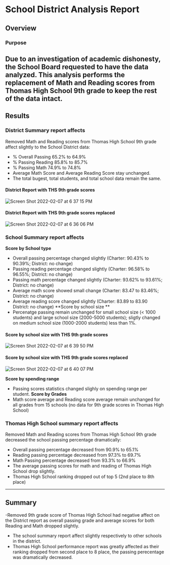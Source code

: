 
# School District Analysis Report
## Overview 
### Purpose
  Due to an investigation of academic dishonesty, the School Board requested to have the data analyzed. This analysis performs the replacement of Math and Reading scores from Thomas High School 9th grade to keep the rest of the data intact. 
--------------------------------------------------------------------------------------------------------------------------------------------------------------------
## Results
### District Summary report affects
Removed Math and Reading scores from Thomas High School 9th grade affect slightly to the School District data:
- % Overall Passing 65.2% to 64.9%
- % Passing Reading 85.8% to 85.7%
- % Passing Math 74.9% to 74.8%
- Average Math Score and Average Reading Score stay unchanged.
- The total bugest, total students, and total school data remain the same. 
#### District Report with THS 9th grade scores
![Screen Shot 2022-02-07 at 6 37 15 PM](https://user-images.githubusercontent.com/96552197/152907397-afa32086-c1ad-4706-8cd3-581e1c74dd00.png)

#### District Report with THS 9th grade scores replaced 
![Screen Shot 2022-02-07 at 6 36 06 PM](https://user-images.githubusercontent.com/96552197/152907276-8f59566e-4886-4577-b0fa-6633b3702f09.png)

### School Summary report affects
**Score by School type**
- Overall passing percentage changed slightly (Charter: 90.43% to 90.39%; District: no change)
- Passing reading percentage changed slightly (Charter: 96.58% to 96.55%; District: no change)
- Passing math percentage changed slightly (Charter: 93.62% to 93.61%; District: no change)
- Average math score showed small change (Charter: 83.47 to 83.46%; District: no change)
- Average reading score changed slightly (Charter: 83.89 to 83.90 District: no change)
**Score by school size **
- Percenatge passing remain unchanged for small school size (< 1000 students) and large school size (2000-5000 students); sligtly changed on medium school size (1000-2000 students) less than 1%.
#### Score by school size with THS 9th grade scores
![Screen Shot 2022-02-07 at 6 39 50 PM](https://user-images.githubusercontent.com/96552197/152907675-e20482c5-4832-47b6-8230-d4caf8b6966e.png)

#### Score by school size with THS 9th grade scores replaced 
![Screen Shot 2022-02-07 at 6 40 07 PM](https://user-images.githubusercontent.com/96552197/152907704-488277a4-0a24-4709-af54-c51996e24da0.png)

**Score by spending range**
- Passing scores statistics changed slighly on spending range per student.
**Score by Grades**
- Math score average and Reading score average remain unchanged for all grades from 15 schools (no data for 9th grade scores in Thomas High School)

### Thomas High School summary report affects
Removed Math and Reading scores from Thomas High School 9th grade decreased the school passing percentage dramatically:
- Overall passing percentage decreased from 90.9% to 65.1%
- Reading passing percentage decreased from 97.3% to 69.7%
- Math Passing percentage decreased from 93.3% to 66.9% 
- The average passing scores for math and reading of Thomas High School drop slightly. 
- Thomas High School ranking dropped out of top 5 (2nd place to 8th place) 
-------------------------------------------------------------------------------------------------------------------------------------------------------------------
## Summary 
-Removed 9th grade score of Thomas High School had negative affect on the District report as overall passing grade and average scores for both Reading and Math dropped slightly.
- The school summary report affect slightly respectively to other schools in the district. 
- Thomas High School performance report was greatly affected as their ranking dropped from second place to 8 place, the passing perecentage was dramatically decreased. 
  

